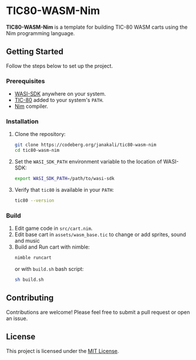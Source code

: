 # TIC80-WASM-Nim

**TIC80-WASM-Nim** is a template for building TIC-80 WASM carts using the Nim programming language.

## Getting Started

Follow the steps below to set up the project.

### Prerequisites

- [WASI-SDK](https://github.com/WebAssembly/wasi-sdk) anywhere on your system.
- [TIC-80](https://tic80.com/) added to your system's `PATH`.
- [Nim](https://nim-lang.org/) compiler.

### Installation

1. Clone the repository:
   ```bash
   git clone https://codeberg.org/janakali/tic80-wasm-nim
   cd tic80-wasm-nim
   ```

2. Set the `WASI_SDK_PATH` environment variable to the location of WASI-SDK:
   ```bash
   export WASI_SDK_PATH=/path/to/wasi-sdk
   ```

3. Verify that `tic80` is available in your `PATH`:
   ```bash
   tic80 --version
   ```

### Build

1. Edit game code in `src/cart.nim`.
2. Edit base cart in `assets/wasm_base.tic` to change or add sprites, sound and music
3. Build and Run cart with nimble:
   ```bash
   nimble runcart
   ```
   or with `build.sh` bash script:
   ```bash
   sh build.sh
   ```

## Contributing

Contributions are welcome! Please feel free to submit a pull request or open an issue.

## License

This project is licensed under the [MIT License](LICENSE).
